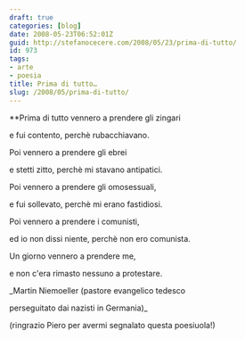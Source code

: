 ```yaml
---
draft: true
categories: [blog]
date: 2008-05-23T06:52:01Z
guid: http://stefanocecere.com/2008/05/23/prima-di-tutto/
id: 973
tags:
- arte
- poesia
title: Prima di tutto…
slug: /2008/05/prima-di-tutto/
---
```


**Prima di tutto vennero a prendere gli zingari
  
e fui contento, perchè rubacchiavano.</p> 

Poi vennero a prendere gli ebrei
  
e stetti zitto, perchè mi stavano antipatici.

Poi vennero a prendere gli omosessuali,
  
e fui sollevato, perchè mi erano fastidiosi.

Poi vennero a prendere i comunisti,
  
ed io non dissi niente, perchè non ero comunista.

Un giorno vennero a prendere me,
  
e non c'era rimasto nessuno a protestare.</strong>

_Martin Niemoeller (pastore evangelico tedesco
  
perseguitato dai nazisti in Germania)_ 

(ringrazio Piero per avermi segnalato questa poesiuola!)